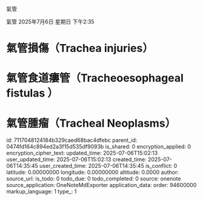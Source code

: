 氣管

氣管
2025年7月6日 星期日
下午2:35
# 氣管損傷（Trachea injuries）
# 氣管食道瘻管（Tracheoesophageal fistulas ）
# 氣管腫瘤（Tracheal Neoplasms）


id: 7117048124184b329caed68bac4dfebc
parent_id: 0474fd164c894ed2a3f15d535df9093b
is_shared: 0
encryption_applied: 0
encryption_cipher_text: 
updated_time: 2025-07-06T15:02:13
user_updated_time: 2025-07-06T15:02:13
created_time: 2025-07-06T14:35:45
user_created_time: 2025-07-06T14:35:45
is_conflict: 0
latitude: 0.00000000
longitude: 0.00000000
altitude: 0.0000
author: 
source_url: 
is_todo: 0
todo_due: 0
todo_completed: 0
source: onenote
source_application: OneNoteMdExporter
application_data: 
order: 94600000
markup_language: 1
type_: 1